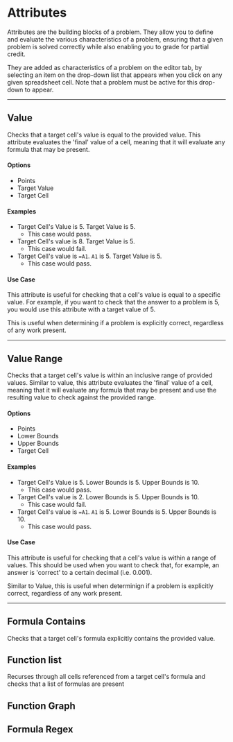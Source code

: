# Attributes


Attributes are the building blocks of a problem. They allow you to define and evaluate the 
various characteristics of a problem, ensuring that a given problem is solved correctly while 
also enabling you to grade for partial credit.

They are added as characteristics of a problem on the editor tab, by selecting an item on the 
drop-down list that appears when you click on any given spreadsheet cell. Note that a problem 
must be active for this drop-down to appear.

---
## Value
Checks that a target cell's value is equal to the provided value. This attribute evaluates the 
'final' value of a cell, meaning that it will evaluate any formula that may be present.


#### Options
- Points
- Target Value
- Target Cell

#### Examples
- Target Cell's Value is 5. Target Value is 5.
  - This case would pass.
- Target Cell's value is 8. Target Value is 5.
    - This case would fail.
- Target Cell's value is `=A1`. `A1` is 5. Target Value is 5.
    - This case would pass.

#### Use Case
This attribute is useful for checking that a cell's value is equal to a specific value. For
example, if you want to check that the answer to a problem is 5, you would use this attribute
with a target value of 5.

This is useful when determining if a problem is explicitly correct, regardless of any work present.

---

## Value Range
Checks that a target cell's value is within an inclusive range of provided values. Similar to 
value, this attribute evaluates the 'final' value of a cell, meaning that it will evaluate any
formula that may be present and use the resulting value to check against the provided range.


#### Options
- Points
- Lower Bounds
- Upper Bounds
- Target Cell

#### Examples
- Target Cell's Value is 5. Lower Bounds is 5. Upper Bounds is 10.
  - This case would pass.
- Target Cell's value is 2. Lower Bounds is 5. Upper Bounds is 10.
  - This case would fail.
- Target Cell's value is `=A1`. `A1` is 5. Lower Bounds is 5. Upper Bounds is 10.
    - This case would pass.

#### Use Case
This attribute is useful for checking that a cell's value is within a range of values. This 
should be used when you want to check that, for example, an answer is 'correct' to a certain 
decimal (i.e. 0.001).

Similar to Value, this is useful when determinign if a problem is explicitly correct, regardless
of any work present.

---

## Formula Contains
Checks that a target cell's formula explicitly contains the provided value.



## Function list
Recurses through all cells referenced from a target cell's formula and checks that a list of 
formulas are present
## Function Graph
## Formula Regex
